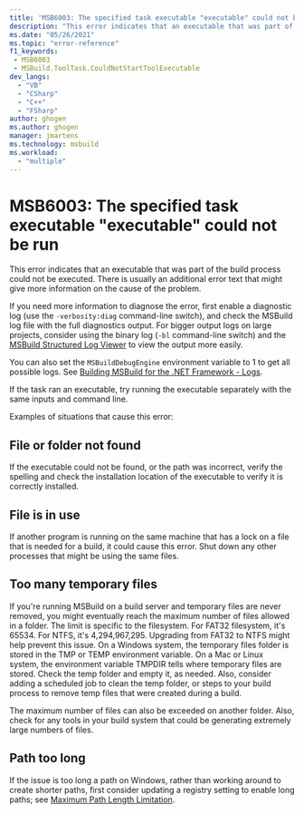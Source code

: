 ```yaml
---
title: 'MSB6003: The specified task executable "executable" could not be run.'
description: "This error indicates that an executable that was part of the build process could not be executed. There is usually an additional error text that might give more information on the cause of the problem."
ms.date: "05/26/2021"
ms.topic: "error-reference"
f1_keywords:
 - MSB6003
 - MSBuild.ToolTask.CouldNotStartToolExecutable
dev_langs:
  - "VB"
  - "CSharp"
  - "C++"
  - "FSharp"
author: ghogen
ms.author: ghogen
manager: jmartens
ms.technology: msbuild
ms.workload:
  - "multiple"
---
```

# MSB6003: The specified task executable "executable" could not be run

This error indicates that an executable that was part of the build process could not be executed. There is usually an additional error text that might give more information on the cause of the problem.

If you need more information to diagnose the error, first enable a diagnostic log (use the `-verbosity:diag` command-line switch), and check the MSBuild log file with the full diagnostics output. For bigger output logs on large projects, consider using the binary log (`-bl` command-line switch) and the [MSBuild Structured Log Viewer](https://msbuildlog.com/) to view the output more easily.

You can also set the `MSBuildDebugEngine` environment variable to 1 to get all possible logs. See [Building MSBuild for the .NET Framework - Logs](https://github.com/dotnet/msbuild/blob/main/documentation/wiki/Building-Testing-and-Debugging-on-Full-Framework-MSBuild.md#logs).

If the task ran an executable, try running the executable separately with the same inputs and command line.

Examples of situations that cause this error:

## File or folder not found

If the executable could not be found, or the path was incorrect, verify the spelling and check the installation location of the executable to verify it is correctly installed.

## File is in use

If another program is running on the same machine that has a lock on a file that is needed for a build, it could cause this error. Shut down any other processes that might be using the same files.

## Too many temporary files

If you're running MSBuild on a build server and temporary files are never removed, you might eventually reach the maximum number of files allowed in a folder. The limit is specific to the filesystem. For FAT32 filesystem, it's 65534. For NTFS, it's 4,294,967,295. Upgrading from FAT32 to NTFS might help prevent this issue. On a Windows system, the temporary files folder is stored in the TMP or TEMP environment variable. On a Mac or Linux system, the environment variable TMPDIR tells where temporary files are stored. Check the temp folder and empty it, as needed. Also, consider adding a scheduled job to clean the temp folder, or steps to your build process to remove temp files that were created during a build.

The maximum number of files can also be exceeded on another folder. Also, check for any tools in your build system that could be generating extremely large numbers of files.

## Path too long

If the issue is too long a path on Windows, rather than working around to create shorter paths, first consider updating a registry setting to enable long paths; see [Maximum Path Length Limitation](/windows/win32/fileio/maximum-file-path-limitation?tabs=cmd).
